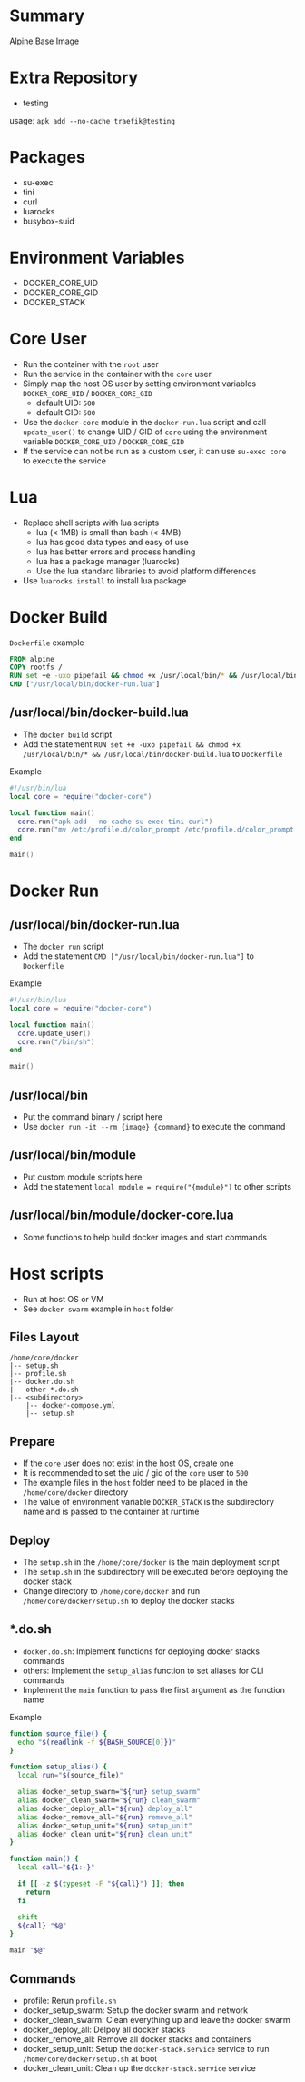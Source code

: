 # Summary

Alpine Base Image

# Extra Repository

- testing

usage: `apk add --no-cache traefik@testing`

# Packages

- su-exec
- tini
- curl
- luarocks
- busybox-suid

# Environment Variables

- DOCKER_CORE_UID
- DOCKER_CORE_GID
- DOCKER_STACK

# Core User

- Run the container with the `root` user
- Run the service in the container with the `core` user
- Simply map the host OS user by setting environment variables `DOCKER_CORE_UID` / `DOCKER_CORE_GID`
  - default UID: `500`
  - default GID: `500`
- Use the `docker-core` module in the `docker-run.lua` script and call `update_user()` to change UID / GID of `core` using the environment variable `DOCKER_CORE_UID` / `DOCKER_CORE_GID`
- If the service can not be run as a custom user, it can use `su-exec core` to execute the service

# Lua

- Replace shell scripts with lua scripts
  - lua (< 1MB) is small than bash (< 4MB)
  - lua has good data types and easy of use
  - lua has better errors and process handling
  - lua has a package manager (luarocks)
  - Use the lua standard libraries to avoid platform differences
- Use `luarocks install` to install lua package

# Docker Build

`Dockerfile` example

```dockerfile
FROM alpine
COPY rootfs /
RUN set +e -uxo pipefail && chmod +x /usr/local/bin/* && /usr/local/bin/docker-build.lua
CMD ["/usr/local/bin/docker-run.lua"]
```

## /usr/local/bin/docker-build.lua

- The `docker build` script
- Add the statement `RUN set +e -uxo pipefail && chmod +x /usr/local/bin/* && /usr/local/bin/docker-build.lua` to `Dockerfile`

Example

```lua
#!/usr/bin/lua
local core = require("docker-core")

local function main()
  core.run("apk add --no-cache su-exec tini curl")
  core.run("mv /etc/profile.d/color_prompt /etc/profile.d/color_prompt.sh")
end

main()
```

# Docker Run

## /usr/local/bin/docker-run.lua

- The `docker run` script
- Add the statement `CMD ["/usr/local/bin/docker-run.lua"]` to `Dockerfile`

Example

```lua
#!/usr/bin/lua
local core = require("docker-core")

local function main()
  core.update_user()
  core.run("/bin/sh")
end

main()
```

## /usr/local/bin

- Put the command binary / script here
- Use `docker run -it --rm {image} {command}` to execute the command

## /usr/local/bin/module

- Put custom module scripts here
- Add the statement `local module = require("{module}")` to other scripts

## /usr/local/bin/module/docker-core.lua

- Some functions to help build docker images and start commands

# Host scripts

- Run at host OS or VM
- See `docker swarm` example in `host` folder

## Files Layout

```
/home/core/docker
|-- setup.sh
|-- profile.sh
|-- docker.do.sh
|-- other *.do.sh
|-- <subdirectory>
    |-- docker-compose.yml
    |-- setup.sh
```

## Prepare

- If the `core` user does not exist in the host OS, create one
- It is recommended to set the uid / gid of the `core` user to `500`
- The example files in the `host` folder need to be placed in the `/home/core/docker` directory
- The value of environment variable `DOCKER_STACK` is the subdirectory name and is passed to the container at runtime

## Deploy

- The `setup.sh` in the `/home/core/docker` is the main deployment script
- The `setup.sh` in the subdirectory will be executed before deploying the docker stack
- Change directory to `/home/core/docker` and run `/home/core/docker/setup.sh` to deploy the docker stacks

## \*.do.sh

- `docker.do.sh`: Implement functions for deploying docker stacks commands
- others: Implement the `setup_alias` function to set aliases for CLI commands
- Implement the `main` function to pass the first argument as the function name

Example

```bash
function source_file() {
  echo "$(readlink -f ${BASH_SOURCE[0]})"
}

function setup_alias() {
  local run="$(source_file)"

  alias docker_setup_swarm="${run} setup_swarm"
  alias docker_clean_swarm="${run} clean_swarm"
  alias docker_deploy_all="${run} deploy_all"
  alias docker_remove_all="${run} remove_all"
  alias docker_setup_unit="${run} setup_unit"
  alias docker_clean_unit="${run} clean_unit"
}

function main() {
  local call="${1:-}"

  if [[ -z $(typeset -F "${call}") ]]; then
    return
  fi

  shift
  ${call} "$@"
}

main "$@"
```

## Commands

- profile: Rerun `profile.sh`
- docker_setup_swarm: Setup the docker swarm and network
- docker_clean_swarm: Clean everything up and leave the docker swarm
- docker_deploy_all: Delpoy all docker stacks
- docker_remove_all: Remove all docker stacks and containers
- docker_setup_unit: Setup the `docker-stack.service` service to run `/home/core/docker/setup.sh` at boot
- docker_clean_unit: Clean up the `docker-stack.service` service
